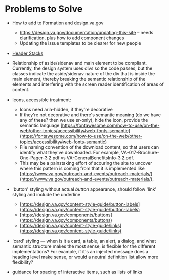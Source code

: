 # Problems to Solve
- How to add to Formation and design.va.gov
  - https://design.va.gov/documentation/updating-this-site – needs clarification, plus how to add component changes
  - Updating the issue templates to be clearer for new people
  
- [Header Stacks](https://github.com/department-of-veterans-affairs/va.gov-team/blob/master/teams/vsa/design/patternLibraryInitiatives/headings.md)

- Relationship of aside/sidenav and main element to be compliant. Currently, the design system uses divs so the code passes, but the classes indicate the aside/sidenav nature of the div that is inside the main element, thereby breaking the semantic relationship of the elements and interfering with the screen reader identification of areas of content.

- Icons, accessible treatment: 
  - Icons need aria-hidden, if they're decorative
  - If they're not decorative and there's semantic meaning (do we have any of these? then we use sr-only), hide the icon, provide the semantic language [https://fontawesome.com/how-to-use/on-the-web/other-topics/accessibility#web-fonts-semantic](https://fontawesome.com/how-to-use/on-the-web/other-topics/accessibility#web-fonts-semantic)
  - File naming convention of the download content, so that users can identify what they've downloaded. For example, VA-017-Brochure-One-Pager-3.2.pdf vs VA-GeneralBenefitsInfo-3.2.pdf.
  - This may be a painstaking effort of scouring the site to uncover where this pattern is coming from that it is implemented like [https://www.va.gov/outreach-and-events/outreach-materials/](https://www.va.gov/outreach-and-events/outreach-materials/).
  
- 'button' styling without actual _button_ appearance, should follow 'link' styling and include the underline
  - [https://design.va.gov/content-style-guide/button-labels](https://design.va.gov/content-style-guide/button-labels)
  - [https://design.va.gov/components/buttons](https://design.va.gov/components/buttons)
  - [https://design.va.gov/content-style-guide/links](https://design.va.gov/content-style-guide/links)

- 'card' styling — when is it a card, a table, an alert, a dialog, and what semantic structure makes the most sense, is flexible for the different implementations? For example, if it's an injected message does a heading level make sense, or would a neutral definition list allow more flexibility?

- guidance for spacing of interactive items, such as lists of links
